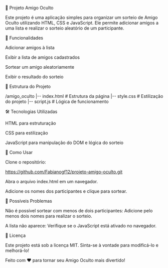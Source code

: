 🎁 Projeto Amigo Oculto

Este projeto é uma aplicação simples para organizar um sorteio de Amigo Oculto utilizando HTML, CSS e JavaScript. Ele permite adicionar amigos a uma lista e realizar o sorteio aleatório de um participante.

🚀 Funcionalidades

Adicionar amigos à lista

Exibir a lista de amigos cadastrados

Sortear um amigo aleatoriamente

Exibir o resultado do sorteio

📂 Estrutura do Projeto

/amigo_oculto
|-- index.html  # Estrutura da página
|-- style.css   # Estilização do projeto
|-- script.js   # Lógica de funcionamento

🛠 Tecnologias Utilizadas

HTML para estruturação

CSS para estilização

JavaScript para manipulação do DOM e lógica do sorteio

📌 Como Usar

Clone o repositório:

https://github.com/Fabianogf12/projeto-amigo-oculto.git

Abra o arquivo index.html em um navegador.

Adicione os nomes dos participantes e clique para sortear.

🐞 Possíveis Problemas

Não é possível sortear com menos de dois participantes: Adicione pelo menos dois nomes para realizar o sorteio.

A lista não aparece: Verifique se o JavaScript está ativado no navegador.

📄 Licença

Este projeto está sob a licença MIT. Sinta-se à vontade para modificá-lo e melhorá-lo!

Feito com ❤️ para tornar seu Amigo Oculto mais divertido!
